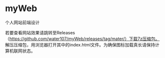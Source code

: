 # myWeb
个人网站前端设计

若要查看网站效果请跳转至Releases（https://github.com/water107/myWeb/releases/tag/mater/）下载7z压缩包。
解压压缩包，用浏览器打开其中的index.html文件。为确保图标加载真长请保持计算机联网状态。
